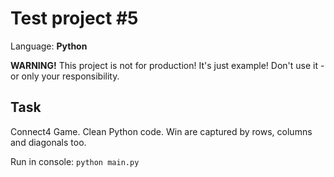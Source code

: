 Test project #5
=================

Language: **Python**  

**WARNING!**
This project is not for production! It's just example! Don't use it - or only your responsibility.

Task
------

Connect4 Game.
Clean Python code.
Win are captured by rows, columns and diagonals too.

Run in console:
`python main.py`
